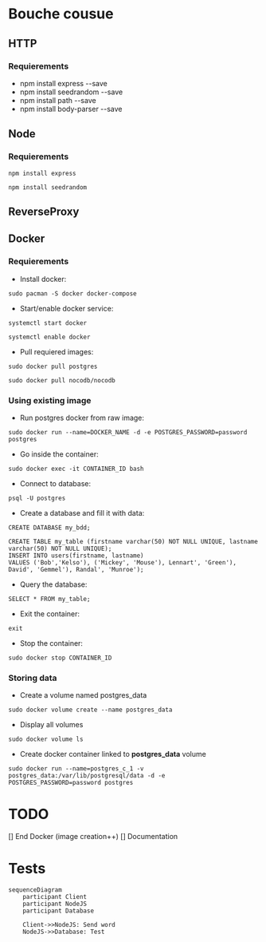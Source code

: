 # Bouche cousue
## HTTP

### Requierements
- npm install express --save
- npm install seedrandom --save
- npm install path --save
- npm install body-parser --save

## Node
### Requierements
`npm install express`

`npm install seedrandom`

## ReverseProxy

## Docker
### Requierements
- Install docker:

`sudo pacman -S docker docker-compose`

- Start/enable docker service:

`systemctl start docker`

`systemctl enable docker`

- Pull requiered images:

`sudo docker pull postgres`

`sudo docker pull nocodb/nocodb`

### Using existing image
- Run postgres docker from raw image:

`sudo docker run --name=DOCKER_NAME -d -e POSTGRES_PASSWORD=password postgres`

- Go inside the container:

`sudo docker exec -it CONTAINER_ID bash`

- Connect to database:

`psql -U postgres`

- Create a database and fill it with data:

`CREATE DATABASE my_bdd;`

```
CREATE TABLE my_table (firstname varchar(50) NOT NULL UNIQUE, lastname varchar(50) NOT NULL UNIQUE);
INSERT INTO users(firstname, lastname)
VALUES ('Bob','Kelso'), ('Mickey', 'Mouse'), Lennart', 'Green'), David', 'Gemmel'), Randal', 'Munroe');
```

- Query the database:

`SELECT * FROM my_table;`

- Exit the container:

`exit`

- Stop the container:

`sudo docker stop CONTAINER_ID`

### Storing data

- Create a volume named postgres_data

`sudo docker volume create --name postgres_data`

- Display all volumes

`sudo docker volume ls`

- Create docker container linked to **postgres_data** volume

`sudo docker run --name=postgres_c_1 -v postgres_data:/var/lib/postgresql/data -d -e POSTGRES_PASSWORD=password postgres`

# TODO
[] End Docker (image creation++)
[] Documentation

# Tests
``` mermaid
sequenceDiagram
    participant Client
    participant NodeJS
    participant Database

    Client->>NodeJS: Send word
    NodeJS->>Database: Test
```
